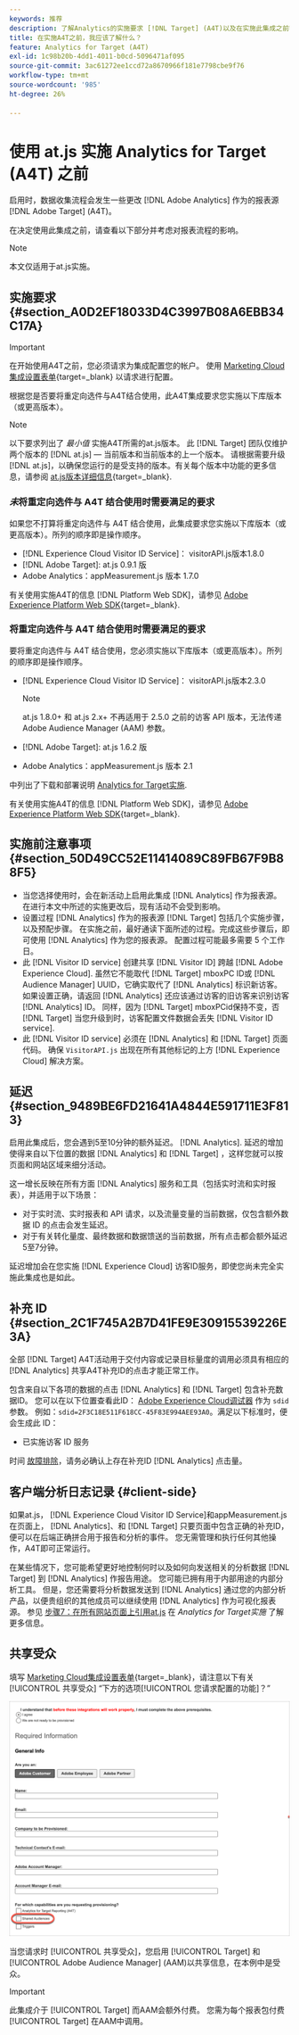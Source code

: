 ```yaml
---
keywords: 推荐
description: 了解Analytics的实施要求 [!DNL Target] (A4T)以及在实施此集成之前需要考虑的事项。
title: 在实施A4T之前，我应该了解什么？
feature: Analytics for Target (A4T)
exl-id: 1c98b20b-4dd1-4011-b0cd-5096471af095
source-git-commit: 3ac61272ee1ccd72a8670966f181e7798cbe9f76
workflow-type: tm+mt
source-wordcount: '985'
ht-degree: 26%

---
```


# 使用 at.js 实施 Analytics for Target (A4T) 之前

启用时，数据收集流程会发生一些更改 [!DNL Adobe Analytics] 作为的报表源 [!DNL Adobe Target] (A4T)。

在决定使用此集成之前，请查看以下部分并考虑对报表流程的影响。

>[!NOTE]
>
>本文仅适用于at.js实施。

## 实施要求 {#section_A0D2EF18033D4C3997B08A6EBB34C17A}

>[!IMPORTANT]
>
>在开始使用A4T之前，您必须请求为集成配置您的帐户。 使用 [Marketing Cloud集成设置表单](https://survey.adobe.com/jfe/form/SV_ekBHTLSoP5Zki2y){target=_blank} 以请求进行配置。

根据您是否要将重定向选件与A4T结合使用，此A4T集成要求您实施以下库版本（或更高版本）。

>[!NOTE]
>
>以下要求列出了 *最小值* 实施A4T所需的at.js版本。 此 [!DNL Target] 团队仅维护两个版本的 [!DNL at.js] — 当前版本和当前版本的上一个版本。 请根据需要升级 [!DNL at.js]，以确保您运行的是受支持的版本。有关每个版本中功能的更多信息，请参阅 [at.js版本详细信息](https://developer.adobe.com/target/implement/client-side/atjs/target-atjs-versions/){target=_blank}.

### *未*&#x200B;将重定向选件与 A4T 结合使用时需要满足的要求

如果您不打算将重定向选件与 A4T 结合使用，此集成要求您实施以下库版本（或更高版本）。所列的顺序即是操作顺序。

* [!DNL Experience Cloud Visitor ID Service]： visitorAPI.js版本1.8.0
* [!DNL Adobe Target]: at.js 0.9.1 版
* Adobe Analytics：appMeasurement.js 版本 1.7.0

有关使用实施A4T的信息 [!DNL Platform Web SDK]，请参见 [Adobe Experience Platform Web SDK](https://developer.adobe.com/target/implement/client-side/aep-web-sdk/){target=_blank}.

### 将重定向选件与 A4T 结合使用时需要满足的要求

要将重定向选件与 A4T 结合使用，您必须实施以下库版本（或更高版本）。所列的顺序即是操作顺序。

* [!DNL Experience Cloud Visitor ID Service]： visitorAPI.js版本2.3.0

   >[!NOTE]
   >
   >at.js 1.8.0+ 和 at.js 2.x+ 不再适用于 2.5.0 之前的访客 API 版本，无法传递 Adobe Audience Manager (AAM) 参数。

* [!DNL Adobe Target]: at.js 1.6.2 版

* Adobe Analytics：appMeasurement.js 版本 2.1

中列出了下载和部署说明 [Analytics for Target实施](/help/main/c-integrating-target-with-mac/a4t/a4timplementation.md).

有关使用实施A4T的信息 [!DNL Platform Web SDK]，请参见 [Adobe Experience Platform Web SDK](https://developer.adobe.com/target/implement/client-side/aep-web-sdk/){target=_blank}.

## 实施前注意事项 {#section_50D49CC52E11414089C89FB67F9B88F5}

* 当您选择使用时，会在新活动上启用此集成 [!DNL Analytics] 作为报表源。 在进行本文中所述的实施更改后，现有活动不会受到影响。
* 设置过程 [!DNL Analytics] 作为的报表源 [!DNL Target] 包括几个实施步骤，以及预配步骤。 在实施之前，最好通读下面所述的过程。完成这些步骤后，即可使用 [!DNL Analytics] 作为您的报表源。 配置过程可能最多需要 5 个工作日。
* 此 [!DNL Visitor ID service] 创建共享 [!DNL Visitor ID] 跨越 [!DNL Adobe Experience Cloud]. 虽然它不能取代 [!DNL Target] mboxPC ID或 [!DNL Audience Manager] UUID，它确实取代了 [!DNL Analytics] 标识新访客。 如果设置正确，请返回 [!DNL Analytics] 还应该通过访客的旧访客来识别访客 [!DNL Analytics] ID。 同样，因为 [!DNL Target] mboxPCid保持不变，否 [!DNL Target] 当您升级到时，访客配置文件数据会丢失 [!DNL Visitor ID service].
* 此 [!DNL Visitor ID service] 必须在 [!DNL Analytics] 和 [!DNL Target] 页面代码。 确保 `VisitorAPI.js` 出现在所有其他标记的上方 [!DNL Experience Cloud] 解决方案。

## 延迟 {#section_9489BE6FD21641A4844E591711E3F813}

启用此集成后，您会遇到5至10分钟的额外延迟。 [!DNL Analytics]. 延迟的增加使得来自以下位置的数据 [!DNL Analytics] 和 [!DNL Target] ，这样您就可以按页面和网站区域来细分活动。

这一增长反映在所有方面 [!DNL Analytics] 服务和工具（包括实时流和实时报表），并适用于以下场景：

* 对于实时流、实时报表和 API 请求，以及流量变量的当前数据，仅包含额外数据 ID 的点击会发生延迟。
* 对于有关转化量度、最终数据和数据馈送的当前数据，所有点击都会额外延迟5至7分钟。

延迟增加会在您实施 [!DNL Experience Cloud] 访客ID服务，即使您尚未完全实施此集成也是如此。

## 补充 ID {#section_2C1F745A2B7D41FE9E30915539226E3A}

全部 [!DNL Target] A4T活动用于交付内容或记录目标量度的调用必须具有相应的 [!DNL Analytics] 共享A4T补充ID的点击才能正常工作。

包含来自以下各项的数据的点击 [!DNL Analytics] 和 [!DNL Target] 包含补充数据ID。 您可以在以下位置查看此ID： [Adobe Experience Cloud调试器](https://experienceleague.adobe.com/docs/debugger/using/experience-cloud-debugger.html) 作为 `sdid` 参数。 例如：`sdid=2F3C18E511F618CC-45F83E994AEE93A0`。满足以下标准时，便会生成此 ID：

* 已实施访客 ID 服务

时间 [故障排除](/help/main/c-integrating-target-with-mac/a4t/c-a4t-troubleshooting/a4t-troubleshooting.md)，请务必确认上存在补充ID [!DNL Analytics] 点击量。

## 客户端分析日志记录 {#client-side}

如果at.js， [!DNL Experience Cloud Visitor ID Service]和appMeasurement.js在页面上， [!DNL Analytics]、和 [!DNL Target] 只要页面中包含正确的补充ID，便可以在后端正确拼合用于报告和分析的事件。 您无需管理和执行任何其他操作，A4T即可正常运行。

在某些情况下，您可能希望更好地控制何时以及如何向发送相关的分析数据 [!DNL Target] 到 [!DNL Analytics] 作报告用途。 您可能已拥有用于内部用途的内部分析工具。 但是，您还需要将分析数据发送到 [!DNL Analytics] 通过您的内部分析产品，以便贵组织的其他成员可以继续使用 [!DNL Analytics] 作为可视化报表源。 参见 [步骤7：在所有网站页面上引用at.js](/help/main/c-integrating-target-with-mac/a4t/a4timplementation.md#step7) 在 *Analytics for Target实施* 了解更多信息。

## 共享受众

填写 [Marketing Cloud集成设置表单](https://survey.adobe.com/jfe/form/SV_ekBHTLSoP5Zki2y){target=_blank}，请注意以下有关 [!UICONTROL 共享受众] “下方的选项[!UICONTROL 您请求配置的功能]？”

![申请表](/help/main/c-integrating-target-with-mac/a4t/assets/request-form.png)

当您请求时 [!UICONTROL 共享受众]，您启用 [!UICONTROL Target] 和 [!UICONTROL Adobe Audience Manager] (AAM)以共享信息，在本例中是受众。

>[!IMPORTANT]
>
>此集成介于 [!UICONTROL Target] 而AAM会额外付费。 您需为每个报表包付费 [!UICONTROL Target] 在AAM中调用。
